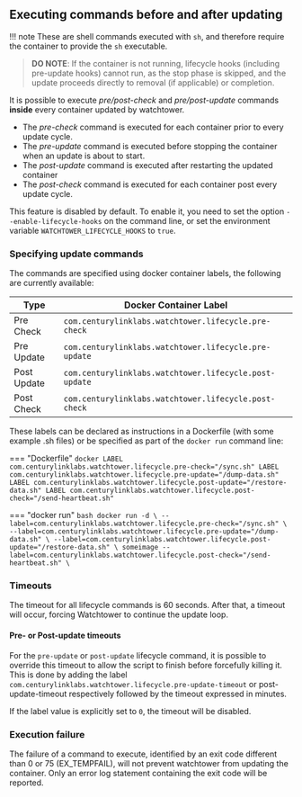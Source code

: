 ## Executing commands before and after updating

!!! note
    These are shell commands executed with `sh`, and therefore require the container to provide the `sh`
    executable.

> **DO NOTE**: If the container is not running, lifecycle hooks (including pre-update hooks) cannot run, as the stop phase is skipped, and the update proceeds directly to removal (if applicable) or completion.

It is possible to execute _pre/post\-check_ and _pre/post\-update_ commands
**inside** every container updated by watchtower.

- The _pre-check_ command is executed for each container prior to every update cycle.
- The _pre-update_ command is executed before stopping the container when an update is about to start.
- The _post-update_ command is executed after restarting the updated container
- The _post-check_ command is executed for each container post every update cycle.

This feature is disabled by default. To enable it, you need to set the option
`--enable-lifecycle-hooks` on the command line, or set the environment variable
`WATCHTOWER_LIFECYCLE_HOOKS` to `true`.

### Specifying update commands

The commands are specified using docker container labels, the following are currently available:

| Type        | Docker Container Label                                 |
| ----------- | ------------------------------------------------------ |
| Pre Check   | `com.centurylinklabs.watchtower.lifecycle.pre-check`   |
| Pre Update  | `com.centurylinklabs.watchtower.lifecycle.pre-update`  |
| Post Update | `com.centurylinklabs.watchtower.lifecycle.post-update` |
| Post Check  | `com.centurylinklabs.watchtower.lifecycle.post-check`  |

These labels can be declared as instructions in a Dockerfile (with some example .sh files) or be specified as part of
the `docker run` command line:

=== "Dockerfile"
    ```docker
    LABEL com.centurylinklabs.watchtower.lifecycle.pre-check="/sync.sh"
    LABEL com.centurylinklabs.watchtower.lifecycle.pre-update="/dump-data.sh"
    LABEL com.centurylinklabs.watchtower.lifecycle.post-update="/restore-data.sh"
    LABEL com.centurylinklabs.watchtower.lifecycle.post-check="/send-heartbeat.sh"
    ```

=== "docker run"
    ```bash
    docker run -d \
    --label=com.centurylinklabs.watchtower.lifecycle.pre-check="/sync.sh" \
    --label=com.centurylinklabs.watchtower.lifecycle.pre-update="/dump-data.sh" \
    --label=com.centurylinklabs.watchtower.lifecycle.post-update="/restore-data.sh" \
    someimage --label=com.centurylinklabs.watchtower.lifecycle.post-check="/send-heartbeat.sh" \
    ```

### Timeouts

The timeout for all lifecycle commands is 60 seconds. After that, a timeout will
occur, forcing Watchtower to continue the update loop.

#### Pre- or Post-update timeouts

For the `pre-update` or `post-update` lifecycle command, it is possible to override this timeout to
allow the script to finish before forcefully killing it. This is done by adding the
label `com.centurylinklabs.watchtower.lifecycle.pre-update-timeout` or post-update-timeout respectively followed by
the timeout expressed in minutes.

If the label value is explicitly set to `0`, the timeout will be disabled.

### Execution failure

The failure of a command to execute, identified by an exit code different than
0 or 75 (EX_TEMPFAIL), will not prevent watchtower from updating the container. Only an error
log statement containing the exit code will be reported.
